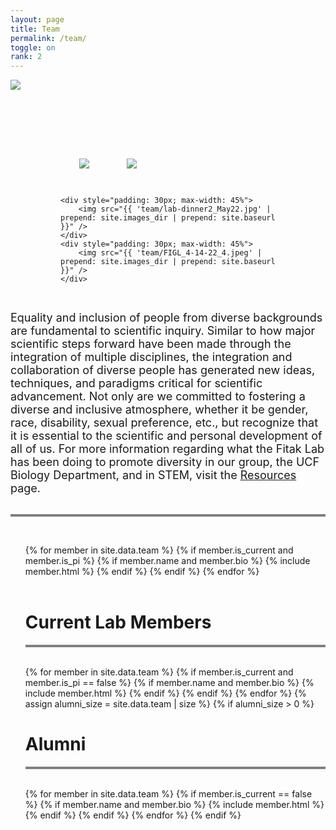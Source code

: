 ```yaml
---
layout: page
title: Team
permalink: /team/
toggle: on
rank: 2
---
```


<div style="margin-bottom: 50px;">
    <img src="{{ 'team/Alex-party-2022-7.jpg' | prepend: site.images_dir | prepend: site.baseurl }}" />
</div>


<div style="display: flex; flex-wrap: wrap; margin: 0 50px; padding: 30px;">
    <div style="padding: 30px; max-width: 45%">
        <img src="{{ 'team/lab.jpg' | prepend: site.images_dir | prepend: site.baseurl }}" />
        </div>
    <div style="padding: 30px; max-width: 45%">
        <img src="{{ 'team/Lab-Wekiva-crop-July2022.jpg' | prepend: site.images_dir | prepend: site.baseurl }}" />
    </div>
      
    <div style="padding: 30px; max-width: 45%">
        <img src="{{ 'team/lab-dinner2_May22.jpg' | prepend: site.images_dir | prepend: site.baseurl }}" />
    </div>
    <div style="padding: 30px; max-width: 45%">
        <img src="{{ 'team/FIGL_4-14-22_4.jpeg' | prepend: site.images_dir | prepend: site.baseurl }}" />
    </div>
</div>


<div>
<font size="4">Equality and inclusion of people from diverse backgrounds are fundamental to scientific inquiry.  Similar to how major scientific steps forward have been made through the integration of multiple disciplines, the integration and collaboration of diverse people has generated new ideas, techniques, and paradigms critical for scientific advancement. Not only are we committed to fostering a diverse and inclusive atmosphere, whether it be gender, race, disability, sexual preference, etc., but recognize that it is essential to the scientific and personal development of all of us. For more information regarding what the Fitak Lab has been doing to promote diversity in our group, the UCF Biology Department, and in STEM, visit the <a href="http://fitaklab.com/resources/">Resources</a> page.</font>
</div>
<br>
<hr style="height:4px;border-width:0;color:gray;background-color:gray">
<br>
<div class="lab-wrapper">
    <ul class="lab-list">
    <!-- Current PI -->
    {% for member in site.data.team %}
        {% if member.is_current and member.is_pi %}
            {% if member.name and member.bio %}
                {% include member.html %}
            {% endif %}
        {% endif %}
    {% endfor %}
    <!-- Current Members -->
    <br><br><h1 class="post-title">Current Lab Members</h1><hr style="height:4px;border-width:0;color:gray;background-color:gray"><br>
    {% for member in site.data.team %}
        {% if member.is_current and member.is_pi == false %}
            {% if member.name and member.bio %}
                {% include member.html %}
            {% endif %}
        {% endif %}
    {% endfor %}
    <!-- Non-current (alumni) -->
    {% assign alumni_size = site.data.team | size %}
    {% if alumni_size > 0 %}
        <br><h1 class="post-title">Alumni</h1><hr style="height:4px;border-width:0;color:gray;background-color:gray"><br>
        {% for member in site.data.team %}
            {% if member.is_current == false %}
                {% if member.name and member.bio %}
                    {% include member.html %}
                {% endif %}
            {% endif %}
        {% endfor %}
    {% endif %}
    </ul>
</div>

